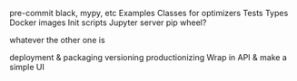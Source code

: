 pre-commit black, mypy, etc
Examples
Classes for optimizers
Tests
Types
Docker images
Init scripts
Jupyter server
pip wheel?

whatever the other one is

deployment & packaging
versioning
productionizing
Wrap in API & make a simple UI
